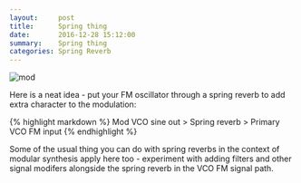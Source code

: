 ```yaml
---
layout:     post
title:      Spring thing
date:       2016-12-28 15:12:00
summary:    Spring thing
categories: Spring Reverb
---
```

<img src="{{ site.baseurl }}/images/mod3.jpg" alt="mod" class="avatar" />


Here is a neat idea - put your FM oscillator through a spring reverb to add extra character to the modulation:

{% highlight markdown %}
Mod VCO sine out > Spring reverb  > Primary VCO FM input 
{% endhighlight %}

Some of the usual thing you can do with spring reverbs in the context of modular synthesis apply here too - experiment with adding filters and other signal modifers alongside the spring reverb in the VCO FM signal path.

